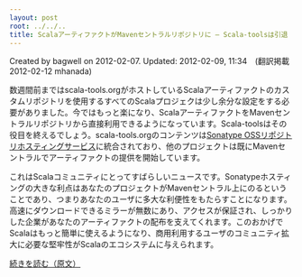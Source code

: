 ```yaml
---
layout: post
root: ../../..
title: ScalaアーティファクトがMavenセントラルリポジトリに – Scala-toolsは引退
---
```


Created by bagwell on 2012-02-07. Updated: 2012-02-09, 11:34　(翻訳掲載 2012-02-12 mhanada)

数週間前まではscala-tools.orgがホストしているScalaアーティファクトのカスタムリポジトリを使用するすべてのScalaプロジェクは少し余分な設定をする必要がありました。今ではもっと楽になり、ScalaアーティファクトをMavenセントラルリポジトリから直接利用できるようになっています。Scala-toolsはその役目を終えるでしょう。scala-tools.orgのコンテンツは[Sonatype OSSリポジトリホスティングサービス](http://nexus.sonatype.org/oss-repository-hosting.html)に統合されており、他のプロジェクトは既にMavenセントラルでアーティファクトの提供を開始しています。

これはScalaコミュニティにとってすばらしいニュースです。Sonatypeホスティングの大きな利点はあなたのプロジェクトがMavenセントラル上にのるということであり、つまりあなたのユーザに多大な利便性をもたらすことになります。高速にダウンロードできるミラーが無数にあり、アクセスが保証され、しっかりした企業があなたのアーティファクトの配布を支えてくれます。このおかげでScalaはもっと簡単に使えるようになり、商用利用するユーザのコミュニティ拡大に必要な堅牢性がScalaのエコシステムに与えられます。

[続きを読む（原文）](http://www.scala-lang.org/node/12437)
